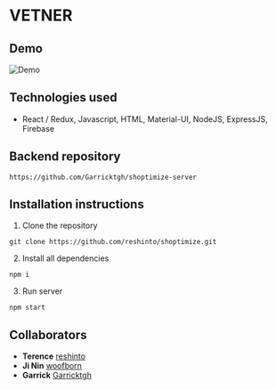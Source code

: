 # VETNER
## Demo
![Demo](./documentation/demo.gif)
## Technologies used
* React / Redux, Javascript, HTML, Material-UI, NodeJS, ExpressJS, Firebase
## Backend repository
```
https://github.com/Garricktgh/shoptimize-server
```
## Installation instructions
1. Clone the repository
```
git clone https://github.com/reshinto/shoptimize.git
```
2. Install all dependencies
```
npm i
```
3. Run server
```
npm start
```
## Collaborators
* **Terence**
[reshinto](https://github.com/reshinto)
* **Ji Nin** 
[woofborn](https://github.com/woofborn)
* **Garrick** 
[Garricktgh](https://github.com/Garricktgh)
